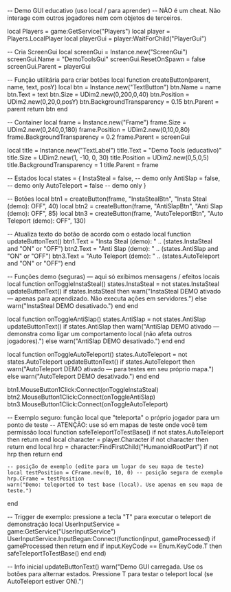 -- Demo GUI educativo (uso local / para aprender)
-- NÃO é um cheat. Não interage com outros jogadores nem com objetos de terceiros.

local Players = game:GetService("Players")
local player = Players.LocalPlayer
local playerGui = player:WaitForChild("PlayerGui")

-- Cria ScreenGui
local screenGui = Instance.new("ScreenGui")
screenGui.Name = "DemoToolsGui"
screenGui.ResetOnSpawn = false
screenGui.Parent = playerGui

-- Função utilitária para criar botões
local function createButton(parent, name, text, posY)
    local btn = Instance.new("TextButton")
    btn.Name = name
    btn.Text = text
    btn.Size = UDim2.new(0,200,0,40)
    btn.Position = UDim2.new(0,20,0,posY)
    btn.BackgroundTransparency = 0.15
    btn.Parent = parent
    return btn
end

-- Container
local frame = Instance.new("Frame")
frame.Size = UDim2.new(0,240,0,180)
frame.Position = UDim2.new(0,10,0,80)
frame.BackgroundTransparency = 0.2
frame.Parent = screenGui

local title = Instance.new("TextLabel")
title.Text = "Demo Tools (educativo)"
title.Size = UDim2.new(1, -10, 0, 30)
title.Position = UDim2.new(0,5,0,5)
title.BackgroundTransparency = 1
title.Parent = frame

-- Estados
local states = {
    InstaSteal = false, -- demo only
    AntiSlap = false,   -- demo only
    AutoTeleport = false -- demo only
}

-- Botões
local btn1 = createButton(frame, "InstaStealBtn", "Insta Steal (demo): OFF", 40)
local btn2 = createButton(frame, "AntiSlapBtn", "Anti Slap (demo): OFF", 85)
local btn3 = createButton(frame, "AutoTeleportBtn", "Auto Teleport (demo): OFF", 130)

-- Atualiza texto do botão de acordo com o estado
local function updateButtonText()
    btn1.Text = "Insta Steal (demo): " .. (states.InstaSteal and "ON" or "OFF")
    btn2.Text = "Anti Slap (demo): " .. (states.AntiSlap and "ON" or "OFF")
    btn3.Text = "Auto Teleport (demo): " .. (states.AutoTeleport and "ON" or "OFF")
end

-- Funções demo (seguras) — aqui só exibimos mensagens / efeitos locais
local function onToggleInstaSteal()
    states.InstaSteal = not states.InstaSteal
    updateButtonText()
    if states.InstaSteal then
        warn("InstaSteal DEMO ativado — apenas para aprendizado. Não executa ações em servidores.")
    else
        warn("InstaSteal DEMO desativado.")
    end
end

local function onToggleAntiSlap()
    states.AntiSlap = not states.AntiSlap
    updateButtonText()
    if states.AntiSlap then
        warn("AntiSlap DEMO ativado — demonstra como ligar um comportamento local (não afeta outros jogadores).")
    else
        warn("AntiSlap DEMO desativado.")
    end
end

local function onToggleAutoTeleport()
    states.AutoTeleport = not states.AutoTeleport
    updateButtonText()
    if states.AutoTeleport then
        warn("AutoTeleport DEMO ativado — para testes em seu próprio mapa.")
    else
        warn("AutoTeleport DEMO desativado.")
    end
end

btn1.MouseButton1Click:Connect(onToggleInstaSteal)
btn2.MouseButton1Click:Connect(onToggleAntiSlap)
btn3.MouseButton1Click:Connect(onToggleAutoTeleport)

-- Exemplo seguro: função local que "teleporta" o próprio jogador para um ponto de teste
-- ATENÇÃO: use só em mapas de teste onde você tem permissão
local function safeTeleportToTestBase()
    if not states.AutoTeleport then return end
    local character = player.Character
    if not character then return end
    local hrp = character:FindFirstChild("HumanoidRootPart")
    if not hrp then return end

    -- posição de exemplo (edite para um lugar do seu mapa de teste)
    local testPosition = CFrame.new(0, 10, 0) -- posição segura de exemplo
    hrp.CFrame = testPosition
    warn("Demo: teleported to test base (local). Use apenas em seu mapa de teste.")
end

-- Trigger de exemplo: pressione a tecla "T" para executar o teleport de demonstração
local UserInputService = game:GetService("UserInputService")
UserInputService.InputBegan:Connect(function(input, gameProcessed)
    if gameProcessed then return end
    if input.KeyCode == Enum.KeyCode.T then
        safeTeleportToTestBase()
    end
end)

-- Info inicial
updateButtonText()
warn("Demo GUI carregada. Use os botões para alternar estados. Pressione T para testar o teleport local (se AutoTeleport estiver ON).")
